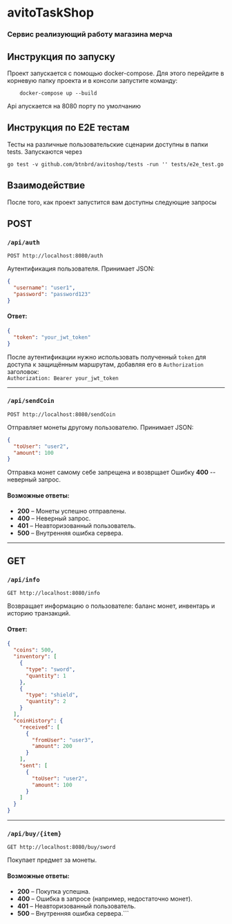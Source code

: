 # avitoTaskShop

### Сервис реализующий работу магазина мерча

## Инструкция по запуску

Проект запускается с помощью docker-compose. Для этого перейдите в корневую папку проекта и в консоли запустите команду:

```
    docker-compose up --build
```

Api апускается на 8080 порту по умолчанию

## Инструкция по E2E тестам

Тесты на различные пользовательские сценарии доступны в папки tests. Запускаются через

```
go test -v github.com/btnbrd/avitoshop/tests -run '' tests/e2e_test.go
```

## Взаимодействие

После того, как проект запустится вам доступны следующие запросы
## POST

### `/api/auth`

```http request
POST http://localhost:8080/auth
```

Аутентификация пользователя. Принимает JSON:

```json
{
  "username": "user1",
  "password": "password123"
}
```

#### Ответ:

```json
{
  "token": "your_jwt_token"
}
```

После аутентификации нужно использовать полученный `token` для доступа к защищённым маршрутам, добавляя его в `Authorization` заголовок:  
`Authorization: Bearer your_jwt_token`

---

### `/api/sendCoin`

```http request
POST http://localhost:8080/sendCoin
```

Отправляет монеты другому пользователю. Принимает JSON:

```json
{
  "toUser": "user2",
  "amount": 100
}
```

Отправка монет самому себе запрещена и возврщает Ошибку **400** -- неверный запрос.

#### Возможные ответы:

- **200** – Монеты успешно отправлены.
- **400** – Неверный запрос.
- **401** – Неавторизованный пользователь.
- **500** – Внутренняя ошибка сервера.

---

## GET

### `/api/info`

```http request
GET http://localhost:8080/info
```

Возвращает информацию о пользователе: баланс монет, инвентарь и историю транзакций.

#### Ответ:

```json
{
  "coins": 500,
  "inventory": [
    {
      "type": "sword",
      "quantity": 1
    },
    {
      "type": "shield",
      "quantity": 2
    }
  ],
  "coinHistory": {
    "received": [
      {
        "fromUser": "user3",
        "amount": 200
      }
    ],
    "sent": [
      {
        "toUser": "user2",
        "amount": 100
      }
    ]
  }
}
```

---

### `/api/buy/{item}`

```http request
GET http://localhost:8080/buy/sword
```

Покупает предмет за монеты.

#### Возможные ответы:

- **200** – Покупка успешна.
- **400** – Ошибка в запросе (например, недостаточно монет).
- **401** – Неавторизованный пользователь.
- **500** – Внутренняя ошибка сервера.```
